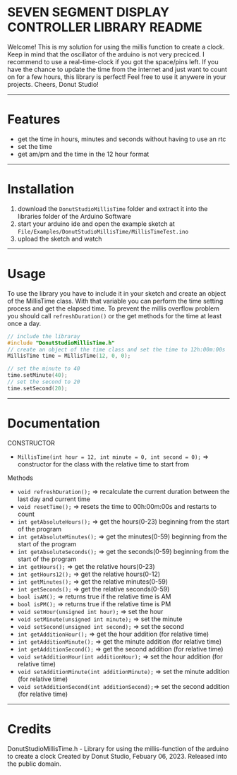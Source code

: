 # SEVEN SEGMENT DISPLAY CONTROLLER LIBRARY README
Welcome!
This is my solution for using the millis function to create a clock.
Keep in mind that the oscillator of the arduino is not very preciced.
I recommend to use a real-time-clock if you got the space/pins left.
If you have the chance to update the time from the internet 
and just want to count on for a few hours, this library is perfect!
Feel free to use it anywere in your projects.
Cheers, Donut Studio!


***
# Features
- get the time in hours, minutes and seconds without having to use an rtc
- set the time
- get am/pm and the time in the 12 hour format


***
# Installation
1. download the `DonutStudioMillisTime` folder and extract it into the libraries folder of the Arduino Software
2. start your arduino ide and open the example sketch at `File/Examples/DonutStudioMillisTime/MillisTimeTest.ino`
3. upload the sketch and watch


***
# Usage
To use the library you have to include it in your sketch
and create an object of the MillisTime class. With that variable you can perform the time setting process and get the elapsed time. To prevent the millis overflow problem you should call `refreshDuration()` or the get methods for the time at least once a day.
```cpp
// include the libraray
#include "DonutStudioMillisTime.h"
// create an object of the time class and set the time to 12h:00m:00s
MillisTime time = MillisTime(12, 0, 0); 

// set the minute to 40
time.setMinute(40);
// set the second to 20
time.setSecond(20);
```


***
# Documentation
CONSTRUCTOR
- `MillisTime(int hour = 12, int minute = 0, int second = 0);` => constructor for the class with the relative time to start from

Methods
- `void refreshDuration();` => recalculate the current duration between the last day and current time
- `void resetTime();` => resets the time to 00h:00m:00s and restarts to count
- `int getAbsoluteHours();` => get the hours(0-23) beginning from the start of the program
- `int getAbsoluteMinutes();` => get the minutes(0-59) beginning from the start of the program
- `int getAbsoluteSeconds();` => get the seconds(0-59) beginning from the start of the program
- `int getHours();` => get the relative hours(0-23)
- `int getHours12();` => get the relative hours(0-12)
- `int getMinutes();` => get the relative minutes(0-59)
- `int getSeconds();` => get the relative seconds(0-59)
- `bool isAM();` => returns true if the relative time is AM
- `bool isPM();` => returns true if the relative time is PM
- `void setHour(unsigned int hour);` => set the hour
- `void setMinute(unsigned int minute);` => set the minute
- `void setSecond(unsigned int second);` => set the second
- `int getAdditionHour();` => get the hour addition (for relative time)
- `int getAdditionMinute();` => get the minute addition (for relative time)
- `int getAdditionSecond();` => get the second addition (for relative time)
- `void setAdditionHour(int additionHour);` => set the hour addition (for relative time)
- `void setAdditionMinute(int additionMinute);` => set the minute addition (for relative time)
- `void setAdditionSecond(int additionSecond);`=> set the second addition (for relative time)


***
# Credits
DonutStudioMillisTime.h - Library for using the millis-function of the arduino to create a clock
Created by Donut Studio, Febuary 06, 2023.
Released into the public domain.